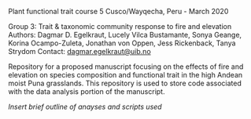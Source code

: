 Plant functional trait course 5
Cusco/Wayqecha, Peru - March 2020

Group 3: Trait & taxonomic community response to fire and elevation
Authors: Dagmar D. Egelkraut, Lucely Vilca Bustamante, Sonya Geange,
          Korina Ocampo-Zuleta, Jonathan von Oppen, Jess Rickenback, 
          Tanya Strydom
Contact: dagmar.egelkraut@uib.no

Repository for a proposed manuscript focusing on the effects of fire and elevation on species composition and functional trait in the high Andean moist Puna grasslands. This repository is used to store code associated with the data analysis portion of the manuscript.

*Insert brief outline of anayses and scripts used*

